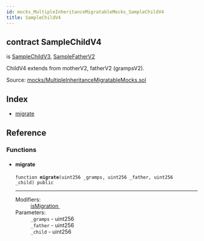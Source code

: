 ```yaml
---
id: mocks_MultipleInheritanceMigratableMocks_SampleChildV4
title: SampleChildV4
---
```


<div class="contract-doc"><div class="contract"><h2 class="contract-header"><span class="contract-kind">contract</span> SampleChildV4</h2><p class="base-contracts"><span>is</span> <a href="mocks_MultipleInheritanceMigratableMocks_SampleChildV3.html">SampleChildV3</a><span>, </span><a href="mocks_MultipleInheritanceMigratableMocks_SampleFatherV2.html">SampleFatherV2</a></p><p class="description">ChildV4 extends from motherV2, fatherV2 (grampsV2).</p><div class="source">Source: <a href="git+https://github.com/zeppelinos/zos-lib/blob/v0.1.12/contracts/mocks/MultipleInheritanceMigratableMocks.sol" target="_blank">mocks/MultipleInheritanceMigratableMocks.sol</a></div></div><div class="index"><h2>Index</h2><ul><li><a href="mocks_MultipleInheritanceMigratableMocks_SampleChildV4.html#migrate">migrate</a></li></ul></div><div class="reference"><h2>Reference</h2><div class="functions"><h3>Functions</h3><ul><li><div class="item function"><span id="migrate" class="anchor-marker"></span><h4 class="name">migrate</h4><div class="body"><code class="signature">function <strong>migrate</strong><span>(uint256 _gramps, uint256 _father, uint256 _child) </span><span>public </span></code><hr/><dl><dt><span class="label-modifiers">Modifiers:</span></dt><dd><a href="migrations_Migratable.html#isMigration">isMigration </a></dd><dt><span class="label-parameters">Parameters:</span></dt><dd><div><code>_gramps</code> - uint256</div><div><code>_father</code> - uint256</div><div><code>_child</code> - uint256</div></dd></dl></div></div></li></ul></div></div></div>
